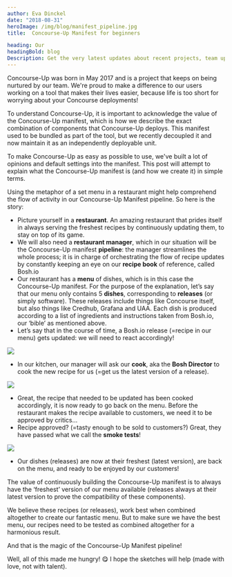 ```yaml
---
author: Eva Dinckel
date: "2018-08-31"
heroImage: /img/blog/manifest_pipeline.jpg
title:  Concourse-Up Manifest for beginners

heading: Our
headingBold: blog
Description: Get the very latest updates about recent projects, team updates, thoughts and industry news from our team of EngineerBetter experts.
---
```


Concourse-Up was born in May 2017 and is a project that keeps on being nurtured by our team. We're proud to make a difference to our users working on a tool that makes their lives easier, because life is too short for worrying about your Concourse deployments!

To understand Concourse-Up, it is important to acknowledge the value of the Concourse-Up manifest, which is how we describe the exact combination of components that Concourse-Up deploys. This manifest used to be bundled as part of the tool, but we recently decoupled it and now maintain it as an independently deployable unit.

To make Concourse-Up as easy as possible to use, we've built a lot of opinions and default settings into the manifest. This post will attempt to explain what the Concourse-Up manifest is (and how we create it) in simple terms.

Using the metaphor of a set menu in a restaurant might help comprehend the flow of activity in our Concourse-Up Manifest pipeline. So here is the story:

- Picture yourself in a **restaurant**. An amazing restaurant that prides itself in always serving the freshest recipes by continuously updating them, to stay on top of its game.
- We will also need a **restaurant manager**, which in our situation will be the Concourse-Up manifest **pipeline**: the manager streamlines the whole process; it is in charge of orchestrating the flow of recipe updates by constantly keeping an eye on our **recipe book** of reference, called Bosh.io
- Our restaurant has a **menu** of dishes, which is in this case the Concourse-Up manifest.
	For the purpose of the explanation, let’s say that our menu only contains 5 **dishes**, corresponding to **releases** (or simply software). These releases include things like Concourse itself, but also things like Credhub, Grafana and UAA.
	Each dish is produced according to a list of ingredients and instructions taken from Bosh.io, our ‘bible’ as mentioned above.
- Let’s say that in the course of time, a Bosh.io release (=recipe in our menu) gets updated: we will need to react accordingly!

<img src="/img/blog/Boshio_recipe_book.jpg" class="image fit">

- In our kitchen, our manager will ask our **cook**, aka the **Bosh Director** to cook the new recipe for us (=get us the latest version of a release).

<img src="/img/blog/manager_tells_cook_new_recipe.jpg" class="image fit">

- Great, the recipe that needed to be updated has been cooked accordingly, it is now ready to go back on the menu. Before the restaurant makes the recipe available to customers, we need it to be approved by critics…
- Recipe approved? (=tasty enough to be sold to customers?) Great, they have passed what we call the **smoke tests**!

<img src="/img/blog/smoke_test_passed_new_menu.jpg" class="image fit">

- Our dishes (releases) are now at their freshest (latest version), are back on the menu, and ready to be enjoyed by our customers!

The value of continuously building the Concourse-Up manifest is to always have the ‘freshest’ version of our menu available (releases always at their latest version to prove the compatibility of these components).

We believe these recipes (or releases), work best when combined altogether to create our fantastic menu. But to make sure we have the best menu, our recipes need to be tested as combined altogether for a harmonious result.

And that is the magic of the Concourse-Up Manifest pipeline!


Well, all of this made me hungry! 😋
I hope the sketches will help (made with love, not with talent).
